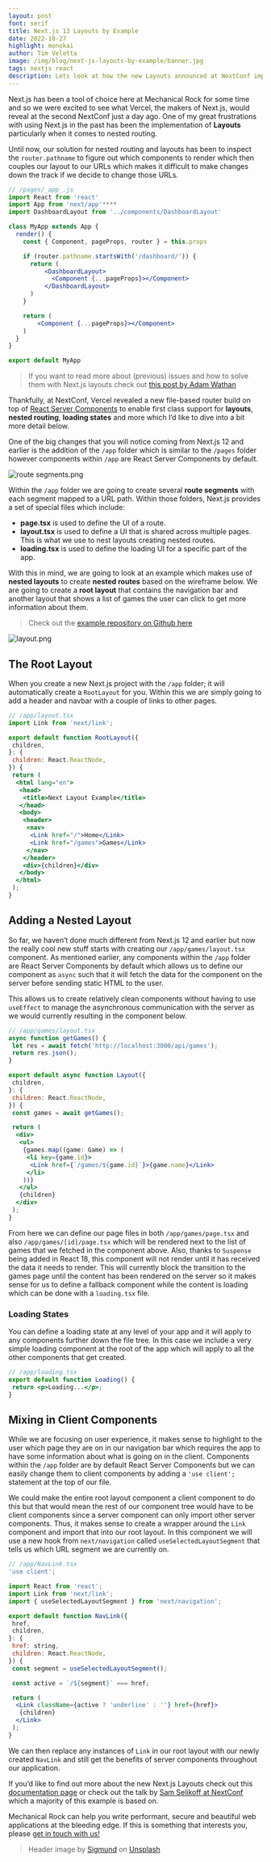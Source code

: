 ```yaml
---
layout: post
font: serif
title: Next.js 13 Layouts by Example
date: 2022-10-27
highlight: monokai
author: Tim Veletta
image: /img/blog/next-js-layouts-by-example/banner.jpg
tags: nextjs react
description: Lets look at how the new Layouts announced at NextConf improve the developer experience of working with Next.js
---
```


Next.js has been a tool of choice here at Mechanical Rock for some time and so we were excited to see what Vercel, the makers of Next.js, would reveal at the second NextConf just a day ago. One of my great frustrations with using Next.js in the past has been the implementation of **Layouts** particularly when it comes to nested routing.

Until now, our solution for nested routing and layouts has been to inspect the `router.pathname` to figure out which components to render which then couples our layout to our URLs which makes it difficult to make changes down the track if we decide to change those URLs.

```jsx
// /pages/_app_.js
import React from 'react'
import App from 'next/app'****
import DashboardLayout from '../components/DashboardLayout'

class MyApp extends App {
  render() {
    const { Component, pageProps, router } = this.props

    if (router.pathname.startsWith('/dashboard/')) {
      return (
          <DashboardLayout>
            <Component {...pageProps}></Component>
          </DashboardLayout>
      )
    }

    return (
        <Component {...pageProps}></Component>
    )
  }
}

export default MyApp
```

> If you want to read more about (previous) issues and how to solve them with Next.js layouts check out [this post by Adam Wathan](https://adamwathan.me/2019/10/17/persistent-layout-patterns-in-nextjs/)

Thankfully, at NextConf, Vercel revealed a new file-based router build on top of [React Server Components](https://beta.nextjs.org/docs/rendering/server-and-client-components#) to enable first class support for **layouts**, **nested routing**, **loading states** and more which I’d like to dive into a bit more detail below.

One of the big changes that you will notice coming from Next.js 12 and earlier is the addition of the `/app` folder which is similar to the `/pages` folder however components within `/app` are React Server Components by default.

![route segments.png](img/blog/next-js-layouts-by-example/route_segments.png)

Within the `/app` folder we are going to create several **route segments** with each segment mapped to a URL path. Within those folders, Next.js provides a set of special files which include:

- **page.tsx** is used to define the UI of a route.
- **layout.tsx** is used to define a UI that is shared across multiple pages. This is what we use to nest layouts creating nested routes.
- **loading.tsx** is used to define the loading UI for a specific part of the app.

With this in mind, we are going to look at an example which makes use of **nested layouts** to create **nested routes** based on the wireframe below. We are going to create a **root layout** that contains the navigation bar and another layout that shows a list of games the user can click to get more information about them.

> Check out the [example repository on Github here](https://github.com/MechanicalRock/next-layout-example)

![layout.png](img/blog/next-js-layouts-by-example/layout.png)

## The Root Layout

When you create a new Next.js project with the `/app` folder; it will automatically create a `RootLayout` for you. Within this we are simply going to add a header and navbar with a couple of links to other pages.

```jsx
// /app/layout.tsx
import Link from 'next/link';

export default function RootLayout({
 children,
}: {
 children: React.ReactNode,
}) {
 return (
  <html lang="en">
   <head>
    <title>Next Layout Example</title>
   </head>
   <body>
    <header>
     <nav>
      <Link href="/">Home</Link>
      <Link href="/games">Games</Link>
     </nav>
    </header>
    <div>{children}</div>
   </body>
  </html>
 );
}
```

## Adding a Nested Layout

So far, we haven’t done much different from Next.js 12 and earlier but now the really cool new stuff starts with creating our `/app/games/layout.tsx` component. As mentioned earlier, any components within the `/app` folder are React Server Components by default which allows us to define our component as `async` such that it will fetch the data for the component on the server before sending static HTML to the user.

This allows us to create relatively clean components without having to use `useEffect` to manage the asynchronous communication with the server as we would currently resulting in the component below.

```jsx
// /app/games/layout.tsx
async function getGames() {
 let res = await fetch('http://localhost:3000/api/games');
 return res.json();
}

export default async function Layout({
 children,
}: {
 children: React.ReactNode,
}) {
 const games = await getGames();

 return (
  <div>
   <ul>
    {games.map((game: Game) => (
     <li key={game.id}>
      <Link href={`/games/${game.id}`}>{game.name}</Link>
     </li>
    ))}
   </ul>
   {children}
  </div>
 );
}
```

From here we can define our page files in both `/app/games/page.tsx` and also `/app/games/[id]/page.tsx` which will be rendered next to the list of games that we fetched in the component above. Also, thanks to `Suspense` being added in React 18, this component will not render until it has received the data it needs to render. This will currently block the transition to the games page until the content has been rendered on the server so it makes sense for us to define a fallback component while the content is loading which can be done with a `loading.tsx` file.

### Loading States

You can define a loading state at any level of your app and it will apply to any components further down the file tree. In this case we include a very simple loading component at the root of the app which will apply to all the other components that get created.

```jsx
// /app/loading.tsx
export default function Loading() {
 return <p>Loading...</p>;
}
```

## Mixing in Client Components

While we are focusing on user experience, it makes sense to highlight to the user which page they are on in our navigation bar which requires the app to have some information about what is going on in the client. Components within the `/app` folder are by default React Server Components but we can easily change them to client components by adding a `'use client';` statement at the top of our file.

We could make the entire root layout component a client component to do this but that would mean the rest of our component tree would have to be client components since a server component can only import other server components. Thus, it makes sense to create a wrapper around the `Link` component and import that into our root layout. In this component we will use a new hook from `next/navigation` called `useSelectedLayoutSegment` that tells us which URL segment we are currently on.

```jsx
// /app/NavLink.tsx
'use client';

import React from 'react';
import Link from 'next/link';
import { useSelectedLayoutSegment } from 'next/navigation';

export default function NavLink({
 href,
 children,
}: {
 href: string,
 children: React.ReactNode,
}) {
 const segment = useSelectedLayoutSegment();

 const active = `/${segment}` === href;

 return (
  <Link className={active ? 'underline' : ''} href={href}>
   {children}
  </Link>
 );
}
```

We can then replace any instances of `Link` in our root layout with our newly created `NavLink` and still get the benefits of server components throughout our application.

If you’d like to find out more about the new Next.js Layouts check out this [documentation page](https://beta.nextjs.org/docs/routing/pages-and-layouts) or check out the talk by [Sam Selikoff at NextConf](https://youtu.be/pC2dl8hNVGg?t=1222) which a majority of this example is based on.

Mechanical Rock can help you write performant, secure and beautiful web applications at the bleeding edge. If this is something that interests you, please [get in touch with us!](https://www.mechanicalrock.io/lets-get-started)

> Header image by <a href="https://unsplash.com/@sigmund?utm_source=unsplash&utm_medium=referral&utm_content=creditCopyText">Sigmund</a> on <a href="https://unsplash.com/s/photos/layout?utm_source=unsplash&utm_medium=referral&utm_content=creditCopyText">Unsplash</a>
  
